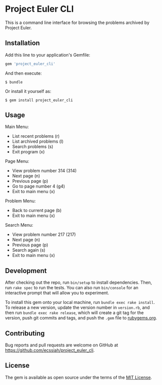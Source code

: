 # Project Euler CLI

This is a command line interface for browsing the problems archived by Project Euler.

## Installation

Add this line to your application's Gemfile:

```ruby
gem 'project_euler_cli'
```

And then execute:

    $ bundle

Or install it yourself as:

    $ gem install project_euler_cli

## Usage

Main Menu:
  - List recent problems (r)
  - List archived problems (l)
  - Search problems (s)
  - Exit program (x)

Page Menu:
  - View problem number 314 (314)
  - Next page (n)
  - Previous page (p)
  - Go to page number 4 (g4)
  - Exit to main menu (x)

Problem Menu:
  - Back to current page (b)
  - Exit to main menu (x)

Search Menu:
  - View problem number 217 (217)
  - Next page (n)
  - Previous page (p)
  - Search again (s)
  - Exit to main menu (x)

## Development

After checking out the repo, run `bin/setup` to install dependencies. Then, run `rake spec` to run the tests. You can also run `bin/console` for an interactive prompt that will allow you to experiment.

To install this gem onto your local machine, run `bundle exec rake install`. To release a new version, update the version number in `version.rb`, and then run `bundle exec rake release`, which will create a git tag for the version, push git commits and tags, and push the `.gem` file to [rubygems.org](https://rubygems.org).

## Contributing

Bug reports and pull requests are welcome on GitHub at https://github.com/ecssiah/project_euler_cli.

## License

The gem is available as open source under the terms of the [MIT License](https://opensource.org/licenses/MIT).

